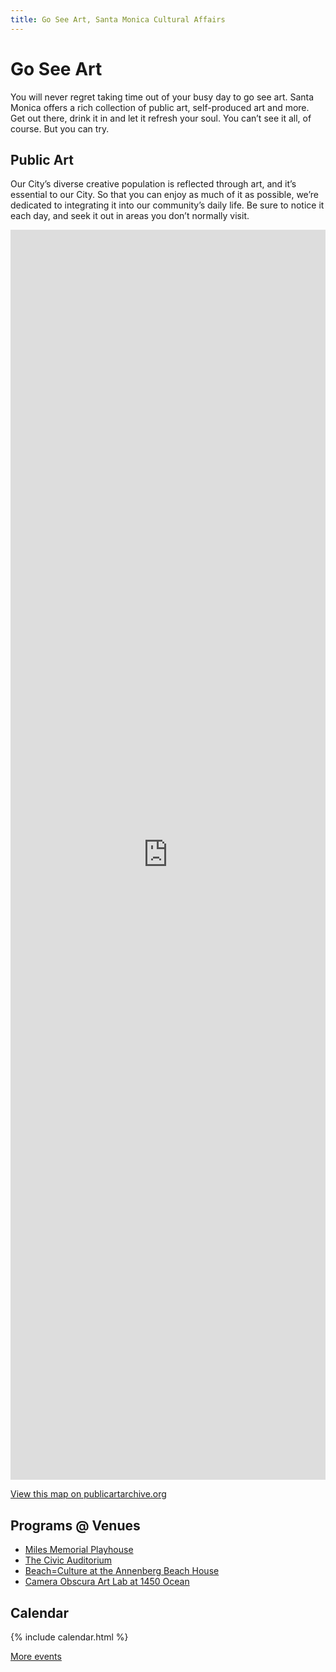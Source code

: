 ```yaml
---
title: Go See Art, Santa Monica Cultural Affairs
---
```


Go See Art
==========

You will never regret taking time out of your busy day to go see art. Santa Monica offers a rich collection of public art, self-produced art and more. Get out there, drink it in and let it refresh your soul. You can’t see it all, of course. But you can try.

Public Art
----------

Our City’s diverse creative population is reflected through art, and it’s essential to our City. So that you can enjoy as much of it as possible, we’re dedicated to integrating it into our community’s daily life. Be sure to notice it each day, and seek it out in areas you don’t normally visit.

<iframe src="https://www.publicartarchive.org/paa_map/50303" style="border-width: 0; width: 100%; height: 500px; height: 50vh;"></iframe>

[View this map on publicartarchive.org](https://www.publicartarchive.org/santamonica)

Programs @ Venues
-----------------

* [Miles Memorial Playhouse](/miles-playhouse/)
* [The Civic Auditorium](/civic-auditorium/)
* [Beach=Culture at the Annenberg Beach House](/annenberg-beach-house/)
* [Camera Obscura Art Lab at 1450 Ocean](/camera-obscura-art-lab/)

Calendar
--------

{% include calendar.html %}

[More events](https://www.santamonica.gov/events)

